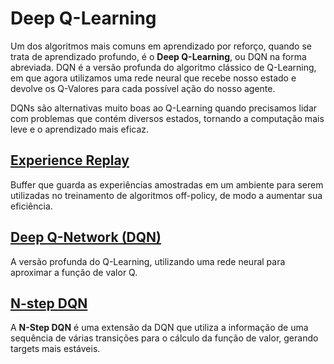 # Deep Q-Learning

Um dos algoritmos mais comuns em aprendizado por reforço, quando se trata de aprendizado profundo, é o **Deep Q-Learning**, ou DQN na forma abreviada. DQN é a versão profunda do algoritmo clássico de Q-Learning, em que agora utilizamos uma rede neural que recebe nosso estado e devolve os Q-Valores para cada possível ação do nosso agente.

DQNs são alternativas muito boas ao Q-Learning quando precisamos lidar com problemas que contém diversos estados, tornando a computação mais leve e o aprendizado mais eficaz.

## [Experience Replay](Experience%20Replay)

Buffer que guarda as experiências amostradas em um ambiente para serem utilizadas no treinamento de algoritmos off-policy, de modo a aumentar sua eficiência.

## [Deep Q-Network (DQN)](Deep%20Q-Network)

A versão profunda do Q-Learning, utilizando uma rede neural para aproximar a função de valor Q.

## [N-step DQN](N-step%20DQN)

A **N-Step DQN** é uma extensão da DQN que utiliza a informação de uma sequência de várias transições para o cálculo da função de valor, gerando targets mais estáveis.

